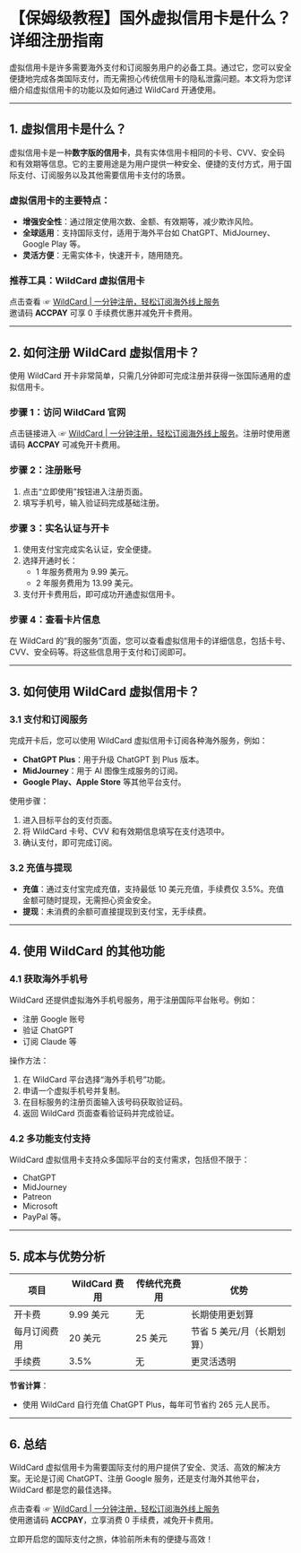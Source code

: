 # 【保姆级教程】国外虚拟信用卡是什么？详细注册指南

虚拟信用卡是许多需要海外支付和订阅服务用户的必备工具。通过它，您可以安全便捷地完成各类国际支付，而无需担心传统信用卡的隐私泄露问题。本文将为您详细介绍虚拟信用卡的功能以及如何通过 WildCard 开通使用。

---

## 1. 虚拟信用卡是什么？

虚拟信用卡是一种**数字版的信用卡**，具有实体信用卡相同的卡号、CVV、安全码和有效期等信息。它的主要用途是为用户提供一种安全、便捷的支付方式，用于国际支付、订阅服务以及其他需要信用卡支付的场景。

### 虚拟信用卡的主要特点：
- **增强安全性**：通过限定使用次数、金额、有效期等，减少欺诈风险。
- **全球适用**：支持国际支付，适用于海外平台如 ChatGPT、MidJourney、Google Play 等。
- **灵活方便**：无需实体卡，快速开卡，随用随充。

### 推荐工具：WildCard 虚拟信用卡
点击查看 ☞ [WildCard | 一分钟注册，轻松订阅海外线上服务](https://bit.ly/bewildcard)  
邀请码 **ACCPAY** 可享 0 手续费优惠并减免开卡费用。

---

## 2. 如何注册 WildCard 虚拟信用卡？

使用 WildCard 开卡非常简单，只需几分钟即可完成注册并获得一张国际通用的虚拟信用卡。

### **步骤 1：访问 WildCard 官网**
点击链接进入 ☞ [WildCard | 一分钟注册，轻松订阅海外线上服务](https://bit.ly/bewildcard)。注册时使用邀请码 **ACCPAY** 可减免开卡费用。

### **步骤 2：注册账号**
1. 点击“立即使用”按钮进入注册页面。
2. 填写手机号，输入验证码完成基础注册。

### **步骤 3：实名认证与开卡**
1. 使用支付宝完成实名认证，安全便捷。
2. 选择开通时长：
   - 1 年服务费用为 9.99 美元。
   - 2 年服务费用为 13.99 美元。
3. 支付开卡费用后，即可成功开通虚拟信用卡。

### **步骤 4：查看卡片信息**
在 WildCard 的“我的服务”页面，您可以查看虚拟信用卡的详细信息，包括卡号、CVV、安全码等。将这些信息用于支付和订阅即可。

---

## 3. 如何使用 WildCard 虚拟信用卡？

### **3.1 支付和订阅服务**
完成开卡后，您可以使用 WildCard 虚拟信用卡订阅各种海外服务，例如：
- **ChatGPT Plus**：用于升级 ChatGPT 到 Plus 版本。
- **MidJourney**：用于 AI 图像生成服务的订阅。
- **Google Play、Apple Store** 等其他平台支付。

使用步骤：
1. 进入目标平台的支付页面。
2. 将 WildCard 卡号、CVV 和有效期信息填写在支付选项中。
3. 确认支付，即可完成订阅。

### **3.2 充值与提现**
- **充值**：通过支付宝完成充值，支持最低 10 美元充值，手续费仅 3.5%。充值金额可随时提现，无需担心资金安全。
- **提现**：未消费的余额可直接提现到支付宝，无手续费。

---

## 4. 使用 WildCard 的其他功能

### **4.1 获取海外手机号**
WildCard 还提供虚拟海外手机号服务，用于注册国际平台账号。例如：
- 注册 Google 账号
- 验证 ChatGPT
- 订阅 Claude 等

操作方法：
1. 在 WildCard 平台选择“海外手机号”功能。
2. 申请一个虚拟手机号并复制。
3. 在目标服务的注册页面输入该号码获取验证码。
4. 返回 WildCard 页面查看验证码并完成验证。

### **4.2 多功能支付支持**
WildCard 虚拟信用卡支持众多国际平台的支付需求，包括但不限于：
- ChatGPT
- MidJourney
- Patreon
- Microsoft
- PayPal 等。

---

## 5. 成本与优势分析

| 项目           | WildCard 费用 | 传统代充费用 | 优势                      |
|----------------|-------------|-------------|--------------------------|
| 开卡费         | 9.99 美元    | 无          | 长期使用更划算            |
| 每月订阅费用    | 20 美元      | 25 美元      | 节省 5 美元/月（长期划算） |
| 手续费         | 3.5%         | 无          | 更灵活透明                |

**节省计算**：
- 使用 WildCard 自行充值 ChatGPT Plus，每年可节省约 265 元人民币。

---

## 6. 总结

WildCard 虚拟信用卡为需要国际支付的用户提供了安全、灵活、高效的解决方案。无论是订阅 ChatGPT、注册 Google 服务，还是支付海外其他平台，WildCard 都是您的最佳选择。

点击查看 ☞ [WildCard | 一分钟注册，轻松订阅海外线上服务](https://bit.ly/bewildcard)  
使用邀请码 **ACCPAY**，立享消费 0 手续费，减免开卡费用。

立即开启您的国际支付之旅，体验前所未有的便捷与高效！
